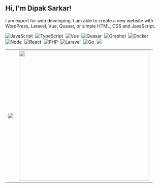 
##  Hi, I'm Dipak Sarkar!

I am export for web developing. I am able to create a new website with WordPress, Laravel, Vue, Quasar, or simple HTML, CSS and JavaScript.

![JavaScript](https://img.shields.io/badge/-JavaScript-FEAE32?style=flat&logoColor=fff&logo=javascript)&nbsp;
![TypeScript](https://img.shields.io/badge/-TypeScript-007ACC?style=flat&logoColor=fff&logo=typescript)&nbsp;
![Vue](https://img.shields.io/badge/-Vue.js-41BA82?style=flat&logoColor=fff&logo=vue.js)&nbsp;
![Quasar](https://img.shields.io/badge/-Quasar-1976D1?style=flat&logoColor=fff&logo=quasar)&nbsp;
![Graphql](https://img.shields.io/badge/-Graphql-e10098?style=flat&logoColor=fff&logo=graphql)&nbsp;
![Docker](https://img.shields.io/badge/-Docker-099cec?style=flat&logoColor=fff&logo=docker)&nbsp;
![Node](https://img.shields.io/badge/-Node.js-5B9856?style=flat&logoColor=fff&logo=node.js)&nbsp;
![React](https://img.shields.io/badge/-React-5ed3f3?style=flat&logoColor=fff&logo=react)&nbsp;
![PHP](https://img.shields.io/badge/-PHP-369?style=flat&logoColor=fff&logo=php)&nbsp;
![Laravel](https://img.shields.io/badge/-Laravel-f22e22?style=flat&logoColor=fff&logo=laravel)&nbsp;
![Go](https://img.shields.io/badge/-Go-45aed8?style=flat&logoColor=fff&logo=go)&nbsp;
[![](https://visitcount.itsvg.in/api?id=dipaksarkar&label=Profile%20Views&icon=0&pretty=true)](https://visitcount.itsvg.in)

<center>
  <table>
    <tr>
        <td><img heigth="100% auto;" align="left" src="https://github-readme-stats.vercel.app/api?username=dipaksarkar&theme=blueberry&include_all_commits=true&count_private=true"/></td>
       <td><img width="410px" align="left" src="https://github-readme-stats.vercel.app/api/top-langs/?username=dipaksarkar&layout=compact&theme=blueberry" /></td>
    </tr>  
  </table>
</center>  
